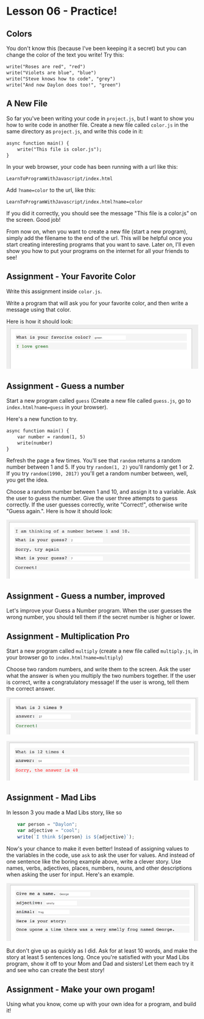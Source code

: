 # Lesson 06 - Practice!

## Colors

You don't know this (because I've been keeping it a secret) but you can change the color of the text you write! Try this:

```
write("Roses are red", "red")
write("Violets are blue", "blue")
write("Steve knows how to code", "grey")
write("And now Daylon does too!", "green")

```

## A New File

So far you've been writing your code in `project.js`, but I want to show you how to write code in another file. Create a new file called `color.js` in the same directory as `project.js`, and write this code in it:

```
async function main() {
    write("This file is color.js");
}
```

In your web browser, your code has been running with a url like this:
```
LearnToProgramWithJavascript/index.html
```
Add `?name=color` to the url, like this:
```
LearnToProgramWithJavascript/index.html?name=color
```
If you did it correctly, you should see the message "This file is a color.js" on the screen. Good job!

From now on, when you want to create a new file (start a new program), simply add the filename to the end of the url. This will be helpful once you start creating interesting programs that you want to save. Later on, I'll even show you how to put your programs on the internet for all your friends to see!

## Assignment - Your Favorite Color

Write this assignment inside `color.js`.

Write a program that will ask you for your favorite color, and then write a message using that color.

Here is how it should look:
![alt text](images/favorite-color-ss.png "Logo Title Text 1")

## Assignment - Guess a number

Start a new program called `guess` (Create a new file called `guess.js`, go to `index.html?name=guess` in your browser).

Here's a new function to try.

```
async function main() {
    var number = random(1, 5)
    write(number)
}
```

Refresh the page a few times. You'll see that `random` returns a random number between 1 and 5. If you try `random(1, 2)` you'll randomly get 1 or 2. If you try `random(1990, 2017)` you'll get a random number between, well, you get the idea.

Choose a random number between 1 and 10, and assign it to a variable. Ask the user to guess the number. Give the user three attempts to guess correctly. If the user guesses correctly, write "Correct!", otherwise write "Guess again.". Here is how it should look:

![alt text](images/guess-number-ss.png "Guess a number")

## Assignment - Guess a number, improved

Let's improve your Guess a Number program. When the user guesses the wrong number, you should tell them if the secret number is higher or lower.

## Assignment - Multiplication Pro

Start a new program called `multiply` (create a new file called `multiply.js`, in your browser go to `index.html?name=multiply`)

Choose two random numbers, and write them to the screen. Ask the user what the answer is when you multiply the two numbers together. If the user is correct, write a congratulatory message! If the user is wrong, tell them the correct answer.

![alt text](images/multiply-2-ss.png "")

![alt text](images/multiply-1-ss.png "")


## Assignment - Mad Libs

In lesson 3 you made a Mad Libs story, like so

```javascript
    var person = "Daylon";
    var adjective = "cool";
    write(`I think ${person} is ${adjective}`);
```

Now's your chance to make it even better! Instead of assigning values to the variables in the code, use `ask` to ask the user for values. And instead of one sentence like the boring example above, write a clever story. Use names, verbs, adjectives, places, numbers, nouns, and other descriptions when asking the user for input. Here's an example.

![alt text](images/madlibs.png "")

But don't give up as quickly as I did. Ask for at least 10 words, and make the story at least 5 sentences long. Once you're satisfied with your Mad Libs program, show it off to your Mom and Dad and sisters! Let them each try it and see who can create the best story!

## Assignment - Make your own progam!

Using what you know, come up with your own idea for a program, and build it!